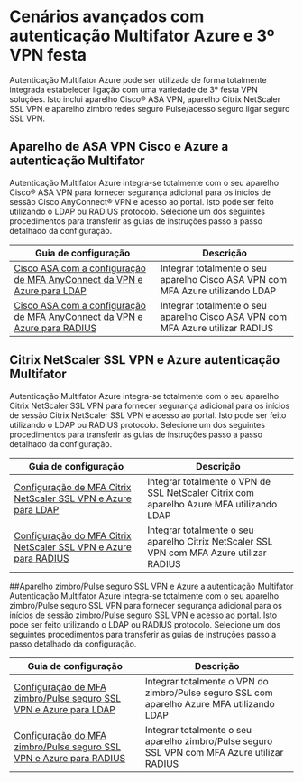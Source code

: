 <properties
    pageTitle="Cenários avançados com autenticação Multifator Azure e 3º VPNs festas"
    description="Esta página fornece informações sobre passo a passo da configuração para Azure MFA com 3º produtos de terceiros."
    services="multi-factor-authentication"
    documentationCenter=""
    authors="kgremban" 
    manager="femila"
    editor="curtland"/>

<tags
    ms.service="multi-factor-authentication"
    ms.workload="identity"
    ms.tgt_pltfrm="na"
    ms.devlang="na"
    ms.topic="article"
    ms.date="08/04/2016"
    ms.author="kgremban"/>

# <a name="advanced-scenarios-with-azure-multi-factor-authentication-and-3rd-party-vpn"></a>Cenários avançados com autenticação Multifator Azure e 3º VPN festa
Autenticação Multifator Azure pode ser utilizada de forma totalmente integrada estabelecer ligação com uma variedade de 3º festa VPN soluções.  Isto inclui aparelho Cisco® ASA VPN, aparelho Citrix NetScaler SSL VPN e aparelho zimbro redes seguro Pulse/acesso seguro ligar seguro SSL VPN.

## <a name="cisco-asa-vpn-appliance-and-azure-multi-factor-authentication"></a>Aparelho de ASA VPN Cisco e Azure a autenticação Multifator
Autenticação Multifator Azure integra-se totalmente com o seu aparelho Cisco® ASA VPN para fornecer segurança adicional para os inícios de sessão Cisco AnyConnect® VPN e acesso ao portal.  Isto pode ser feito utilizando o LDAP ou RADIUS protocolo.  Selecione um dos seguintes procedimentos para transferir as guias de instruções passo a passo detalhado da configuração.

Guia de configuração  | Descrição
------------- | ------------- |
[Cisco ASA com a configuração de MFA AnyConnect da VPN e Azure para LDAP](http://download.microsoft.com/download/A/2/0/A201567C-C3DE-4227-AF89-4567A470899E/Cisco_ASA_Azure_MFA_LDAP.docx) | Integrar totalmente o seu aparelho Cisco ASA VPN com MFA Azure utilizando LDAP|
[Cisco ASA com a configuração de MFA AnyConnect da VPN e Azure para RADIUS](http://download.microsoft.com/download/4/5/7/4579C1CF-35B0-4FBE-8A1A-B49CB2CC0382/Cisco_ASA_Azure_MFA_RADIUS.docx) | Integrar totalmente o seu aparelho Cisco ASA VPN com MFA Azure utilizar RADIUS

## <a name="citrix-netscaler-ssl-vpn-and-azure-multi-factor-authentication"></a>Citrix NetScaler SSL VPN e Azure autenticação Multifator
Autenticação Multifator Azure integra-se totalmente com o seu aparelho Citrix NetScaler SSL VPN para fornecer segurança adicional para os inícios de sessão Citrix NetScaler SSL VPN e acesso ao portal.  Isto pode ser feito utilizando o LDAP ou RADIUS protocolo.  Selecione um dos seguintes procedimentos para transferir as guias de instruções passo a passo detalhado da configuração.

Guia de configuração  | Descrição
------------- | ------------- |
[Configuração de MFA Citrix NetScaler SSL VPN e Azure para LDAP](http://download.microsoft.com/download/2/4/E/24E1E722-72DF-471F-A88A-D1338DB1AF83/Citrix_NS_Azure_MFA_LDAP.docx) | Integrar totalmente o VPN de SSL NetScaler Citrix com aparelho Azure MFA utilizando LDAP|
[Configuração do MFA Citrix NetScaler SSL VPN e Azure para RADIUS](http://download.microsoft.com/download/1/A/4/1A482764-4A63-45C2-A5EC-2B673ACCDD12/Citrix_NS_Azure_MFA_RADIUS.docx) | Integrar totalmente o seu aparelho Citrix NetScaler SSL VPN com MFA Azure utilizar RADIUS

##<a name="juniperpulse-secure-ssl-vpn-appliance-and-azure-multi-factor-authentication"></a>Aparelho zimbro/Pulse seguro SSL VPN e Azure a autenticação Multifator
Autenticação Multifator Azure integra-se totalmente com o seu aparelho zimbro/Pulse seguro SSL VPN para fornecer segurança adicional para os inícios de sessão zimbro/Pulse seguro SSL VPN e acesso ao portal.  Isto pode ser feito utilizando o LDAP ou RADIUS protocolo.  Selecione um dos seguintes procedimentos para transferir as guias de instruções passo a passo detalhado da configuração.

Guia de configuração  | Descrição
------------- | ------------- |
[Configuração de MFA zimbro/Pulse seguro SSL VPN e Azure para LDAP](http://download.microsoft.com/download/6/5/8/6587B418-75B1-4FCB-84D4-984BC479309E/JuniperPulse_Azure_MFA_LDAP.docx)| Integrar totalmente o VPN do zimbro/Pulse seguro SSL com aparelho Azure MFA utilizando LDAP|
[Configuração do MFA zimbro/Pulse seguro SSL VPN e Azure para RADIUS](http://download.microsoft.com/download/7/9/A/79AB3DAD-4799-4379-B1DA-B95ABDF231DC/JuniperPulse_Azure_MFA_RADIUS.docx) | Integrar totalmente o seu aparelho zimbro/Pulse seguro SSL VPN com MFA Azure utilizar RADIUS
